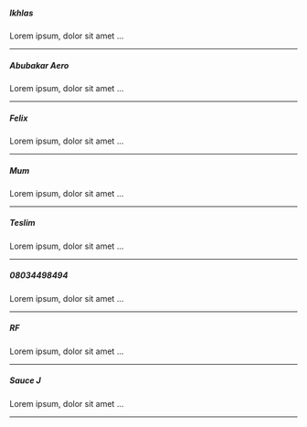 
<!DOCTYPE html>
<html lang="en">
<head>
    <meta charset="UTF-8">
    <meta http-equiv="X-UA-Compatible" content="IE=edge">
    <meta name="viewport" content="width=device-width, initial-scale=1.0">
    <link rel="stylesheet" href="bootstrap/dist/css/bootstrap.min.css">
    <link rel="stylesheet" href="bootstrap/dist/css/bootstrap-grid.min.css">
    <title>Document</title>
    <script src="bootstrap/jquery/dist/jquery.min.js"></script>
    <script src="bootstrap/dist/js/bootstrap.js"></script>
    <style>
        .height-90 {
            height: 90vh !important;
        }
        .height-10 {
            height: 10vh !important;
        }
        .contact {
            position: sticky !important;
            height: 100vh;
            overflow-y: scroll;
        }
        .contact-header {
            top: 0 !important;
        }
    </style>
</head>
<body class="bg-secondary">
    <div class="container-fluid">
        <div class="row">
            <div class="contact d-none d-md-block col-md-3 bg-light pt-3">
                <!-- <div class="bg-success p-2 mb-2 positon-sticky contact-header">
                    <h5 class="text-center text-light">Contact List</h5>
                </div> -->
                <div class="contact-list bg-white p-3">
                    <h5 class="text-success">Ikhlas</h5>
                    <p class="text-muted">Lorem ipsum, dolor sit amet ...</p>
                </div>
<!-- -->
                <hr>
                <div class="contact-list bg-white p-3">
                    <h5 class="text-success">Abubakar Aero</h5>
                    <p class="text-muted">Lorem ipsum, dolor sit amet ...</p>
                </div>
<!-- -->
                <hr>
                <div class="contact-list bg-white p-3">
                    <h5 class="text-success">Felix</h5>
                    <p class="text-muted">Lorem ipsum, dolor sit amet ...</p>
                </div>
<!-- -->
                <hr>
                <div class="contact-list bg-white p-3">
                    <h5 class="text-success">Mum</h5>
                    <p class="text-muted">Lorem ipsum, dolor sit amet ...</p>
                </div>
                <hr>
                <div class="contact-list bg-white p-3">
                    <h5 class="text-success">Teslim</h5>
                    <p class="text-muted">Lorem ipsum, dolor sit amet ...</p>
                </div>
<!-- -->
                <hr>
                <div class="contact-list bg-white p-3">
                    <h5 class="text-success">08034498494</h5>
                    <p class="text-muted">Lorem ipsum, dolor sit amet ...</p>
                </div>
<!-- -->
                <hr>
                <div class="contact-list bg-white p-3">
                    <h5 class="text-success">RF</h5>
                    <p class="text-muted">Lorem ipsum, dolor sit amet ...</p>
                </div>
<!-- -->
                <hr>
                <div class="contact-list bg-white p-3">
                    <h5 class="text-success">Sauce J</h5>
                    <p class="text-muted">Lorem ipsum, dolor sit amet ...</p>
                </div>
                <hr>
<!-- -->
            </div>
            <div class="col-md-9">
  <!-- -->              
                    <div class="row bg-success height-90">
                        <div class="col-12 p-0">
                            <div class="bg-light d-block p-2">
                                <h2 class="text-center text-success">Chat Application</h2>
                            </div>
    <!-- -->        
                        </div>
                    </div>
<!-- -->
                    <div class="row height-10">
                        <div class="col-11 m-0 p-0">
                            <input type="text" id="message" class="h-100 form-control rounded-0" />
                        </div>
                        <div class="col-1 m-0 p-0">
                            <button class="w-100 btn btn-primary rounded-0 h-100" onclick="transmitMessage()">Send</button>
                        </div>
                    </div>
                <!-- -->
            </div>
        </div>
    </div>

</body>
</html>